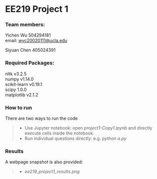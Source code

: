 # EE219 Project 1

### Team members:
  
Yichen Wu 504294181  
email: wyc20020111@ucla.edu  

Siyuan Chen 405024391

### Required Packages:
nltk v3.2.5  
numpy v1.14.0  
scikit-learn v0.19.1  
scipy 1.0.0  
matplotlib v2.1.2  

### How to run
There are two ways to run the code
> * Use Jupyter notebook: open *project1-Copy1.ipynb* and directly execute cells inside the notebook.
> * Run individual questions directly: e.g. *python a.py*

### Results
A webpage snapshot is also provided:
>* *ee219_project1_results.png*
